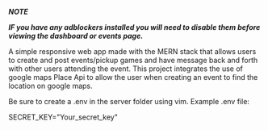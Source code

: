 ***NOTE***

***IF you have any adblockers installed you will need to disable them before viewing the dashboard or events page.*** 

A simple responsive web app made with the MERN stack that allows users to create and post events/pickup games and have message back and forth with other users attending the event. This project integrates the use of google maps Place Api to allow the user when creating an event to find the location on google maps. 

Be sure to create a .env in the server folder using vim. 
Example .env file: 

SECRET_KEY="Your_secret_key"
 
 
